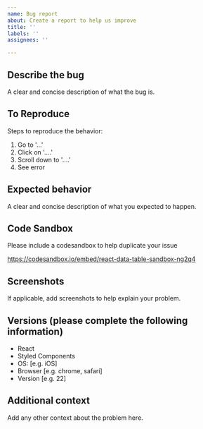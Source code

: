 ```yaml
---
name: Bug report
about: Create a report to help us improve
title: ''
labels: ''
assignees: ''

---
```


## Describe the bug
A clear and concise description of what the bug is.

## To Reproduce
Steps to reproduce the behavior:
1. Go to '...'
2. Click on '....'
3. Scroll down to '....'
4. See error

## Expected behavior
A clear and concise description of what you expected to happen.

## Code Sandbox
Please include a codesandbox to help duplicate your issue

https://codesandbox.io/embed/react-data-table-sandbox-ng2q4

## Screenshots
If applicable, add screenshots to help explain your problem.

## Versions (please complete the following information)
 - React
 - Styled Components
 - OS: [e.g. iOS]
 - Browser [e.g. chrome, safari]
 - Version [e.g. 22]

## Additional context
Add any other context about the problem here.
